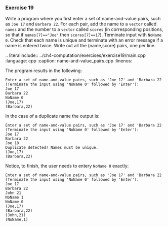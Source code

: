### Exercise 19

Write a program where you first enter a set of name-and-value pairs, such as `Joe 17` and `Barbara 22`. 
For each pair, add the name to a `vector` called `names` and the number to a `vector` called `scores`
(in corresponding positions, so that if `names[7]=="Joe"` then `scores[7]==17`). Terminate input with `NoName 0`. 
Check that each name is unique and terminate with an error message if a name is entered twice. 
Write out all the (name,score) pairs, one per line.

.. literalinclude:: ../ch4-computation/exercises/exercise19/main.cpp
   :language: cpp
   :caption: name-and-value_pairs.cpp
   :linenos:


The program results in the following:

```
Enter a set of name-and-value pairs, such as 'Joe 17' and 'Barbara 22 (Terminate the input using 'NoName 0' followed by 'Enter'):
Joe 17
Barbara 22
NoName 0
(Joe,17)
(Barbara,22)
```

In the case of a duplicate name the output is:

``` 
Enter a set of name-and-value pairs, such as 'Joe 17' and 'Barbara 22 (Terminate the input using 'NoName 0' followed by 'Enter'):
Joe 17
Barbara 22
Joe 18
Duplicate detected! Names must be unique.
(Joe,17)
(Barbara,22)
```

Notice, to finish, the user needs to entery `NoName 0` exactly:

```
Enter a set of name-and-value pairs, such as 'Joe 17' and 'Barbara 22 (Terminate the input using 'NoName 0' followed by 'Enter'):
Joe 17
Barbara 22
John 21
NoName 1
NoName 0
(Joe,17)
(Barbara,22)
(John,21)
(NoName,1)
```